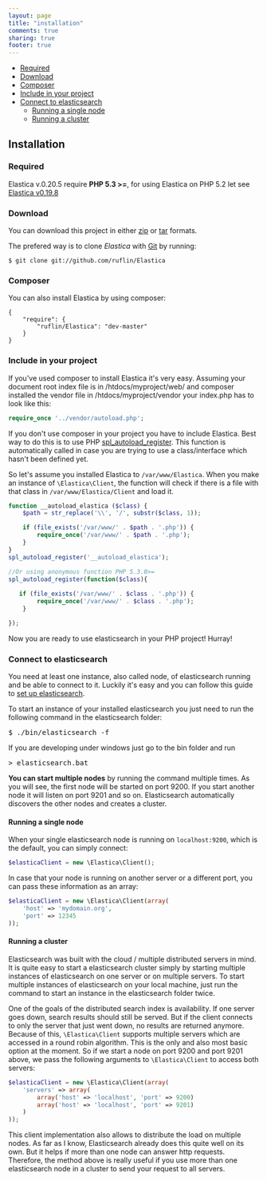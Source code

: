 ```yaml
---
layout: page
title: "installation"
comments: true
sharing: true
footer: true
---
```

* <a href="#section-required">Required</a>
* <a href="#section-download">Download</a>
* <a href="#section-composer">Composer</a>
* <a href="#section-include">Include in your project</a>
* <a href="#section-connect">Connect to elasticsearch</a>
  * <a href="#section-connect-single">Running a single node</a></li>
  * <a href="#section-connect-cluster">Running a cluster</a></li>


<h2 id="section-installation">Installation</h2>
<h3 id="section-required">Required</h3>

Elastica v.0.20.5 require <strong>PHP 5.3 >=</strong>, for using Elastica on PHP 5.2 let see <a href="https://github.com/ruflin/Elastica/tree/v0.19.8.0"> Elastica v0.19.8</a>

<h3 id="section-download">Download</h3>

You can download this project in either <a href="http://github.com/ruflin/Elastica/zipball/master">zip</a> or <a href="http://github.com/ruflin/Elastica/tarball/master">tar</a> formats.

The prefered way is to clone <em>Elastica</em> with <a href="http://git-scm.com">Git</a> by running:

```
$ git clone git://github.com/ruflin/Elastica
```

<h3 id="section-composer">Composer</h3>

You can also install Elastica by using composer:

                
```
{
    "require": {
        "ruflin/Elastica": "dev-master"
    }
}
```


<h3 id="section-include">Include in your project</h3>

If you've used composer to install Elastica it's very easy. Assuming your document root index file is in
/htdocs/myproject/web/ and composer installed the vendor file in /htdocs/myproject/vendor your index.php
has to look like this:

```php
require_once '../vendor/autoload.php';
```

If you don't use composer in your project you have to include Elastica. Best way to do this is to use PHP <a href="http://php.net/manual/en/function.spl-autoload-register.php">spl_autoload_register</a>. This function is automatically called in case you are trying to use a class/interface which hasn't been defined yet.

So let's assume you installed Elastica to <code>/var/www/Elastica</code>. When you make an instance of <code>\Elastica\Client</code>, the function will check if there is a file with that class in <code>/var/www/Elastica/Client</code> and load it.

```php
function __autoload_elastica ($class) {
    $path = str_replace('\\', '/', substr($class, 1));

    if (file_exists('/var/www/' . $path . '.php')) {
        require_once('/var/www/' . $path . '.php');
    }
}
spl_autoload_register('__autoload_elastica');

//Or using anonymous function PHP 5.3.0>=
spl_autoload_register(function($class){
   
   if (file_exists('/var/www/' . $class . '.php')) {
        require_once('/var/www/' . $class . '.php');
    }

});
```

Now you are ready to use elasticsearch in your PHP project! Hurray!

<h3 id="section-connect">Connect to elasticsearch</h3>
You need at least one instance, also called node, of elasticsearch running and be able to connect to it. Luckily it's easy and you can follow this guide to <a href="http://www.elasticsearch.org/tutorials/2010/07/01/setting-up-elasticsearch.html">set up elasticsearch</a>.

To start an instance of your installed elasticsearch you just need to run the following command in the elasticsearch folder:

<pre>$ ./bin/elasticsearch -f</pre>
<p>If you are developing under windows just go to the bin folder and run</p>
<pre>> elasticsearch.bat</pre>

<strong>You can start multiple nodes</strong> by running the command multiple times. As you will see, the first node will be started on port 9200. If you start another node it will listen on port 9201 and so on. Elasticsearch automatically discovers the other nodes and creates a cluster.

<h4 id="section-connect-single">Running a single node</h4>

When your single elasticsearch node is running on <code>localhost:9200</code>, which is the default, you can simply connect:

```php
$elasticaClient = new \Elastica\Client();
```

In case that your node is running on another server or a different port, you can pass these information as an array:


```php
$elasticaClient = new \Elastica\Client(array(
    'host' => 'mydomain.org',
    'port' => 12345
));
```
<h4 id="section-connect-cluster">Running a cluster</h4>

Elasticsearch was built with the cloud / multiple distributed servers in mind. It is quite easy to start a elasticsearch cluster simply by starting multiple instances of elasticsearch on one server or on multiple servers. To start multiple instances of elasticsearch on your local machine, just run the command to start an instance in the elasticsearch folder twice.

One of the goals of the distributed search index is availability. If one server goes down, search results should still be served. But if the client connects to only the server that just went down, no results are returned anymore. Because of this, <code>\Elastica\Client</code> supports multiple servers which are accessed in a round robin algorithm. This is the only and also most basic option at the moment. So if we start a node on port 9200 and port 9201 above, we pass the following arguments to <code>\Elastica\Client</code> to access both servers:


```php
$elasticaClient = new \Elastica\Client(array(
    'servers' => array(
        array('host' => 'localhost', 'port' => 9200)
        array('host' => 'localhost', 'port' => 9201)
    )
));
```

This client implementation also allows to distribute the load on multiple nodes. As far as I know, Elasticsearch already does this quite well on its own. But it helps if more than one node can answer http requests. Therefore, the method above is really useful if you use more than one elasticsearch node in a cluster to send your request to all servers.
